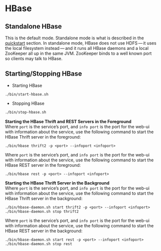 # HBase

## Standalone HBase

This is the default mode. Standalone mode is what is described in the [quickstart](https://hbase.apache.org/book.html#quickstart) section. In standalone mode, HBase does not use HDFS — it uses the local filesystem instead — and it runs all HBase daemons and a local ZooKeeper all up in the same JVM. ZooKeeper binds to a well known port so clients may talk to HBase.

## Starting/Stopping HBase

- Starting HBase

```shell
./bin/start-hbase.sh
```

- Stopping HBase  

```sh
./bin/stop-hbase.sh
```

**Starting the HBase Thrift and REST Servers in the Foreground**  
Where `port` is the service’s port, and `info port` is the port for the web-ui with information about the service, use the following command to start the HBase Thrift server in the foreground:

```shell
./bin/hbase thrift2 -p <port> --infoport <infoport>
```

Where `port` is the service’s port, and `info port` is the port for the web-ui with information about the service, use the following command to start the HBase REST server in the foreground:

```shell
./bin/hbase rest -p <port> --infoport <infoport>
```

**Starting the HBase Thrift Server in the Background**  
Where `port` is the service’s port, and `info port` is the port for the web-ui with information about the service, use the following command to start the HBase Thrift server in the background:

```shell
./bin/hbase-daemon.sh start thrift2 -p <port> --infoport <infoport>
./bin/hbase-daemon.sh stop thrift2
```

Where `port` is the service’s port, and `info port` is the port for the web-ui with information about the service, use the following command to start the HBase REST server in the background:

```shell
./bin/hbase-daemon.sh start rest -p <port> --infoport <infoport>
./bin/hbase-daemon.sh stop rest
```
